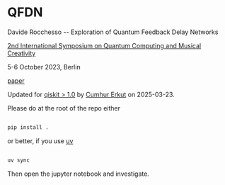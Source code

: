 # QFDN

Davide Rocchesso -- Exploration of Quantum Feedback Delay Networks

[2nd International Symposium on Quantum Computing and Musical Creativity](https://indico.desy.de/event/38609/)

5-6 October 2023, Berlin

[paper](https://github.com/d-rocchesso/QFDN/blob/main/QFDN.pdf)

Updated for [qiskit &gt; 1.0](https://www.ibm.com/quantum/qiskit) by [Cumhur Erkut](https://cerkut.github.io) on 2025-03-23.

Please do at the root of the repo either

```bash

pip install .

```

or better, if you use [uv](https://docs.astral.sh/uv)

```bash

uv sync

```

Then open the jupyter notebook and investigate.
